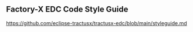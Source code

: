 ## Factory-X EDC Code Style Guide

https://github.com/eclipse-tractusx/tractusx-edc/blob/main/styleguide.md
